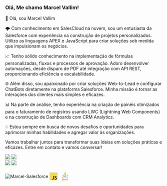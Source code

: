 ### Olá, Me chamo Marcel Vallim!

👋 Olá, sou Marcel Vallim

🌩️ Com conhecimento em SalesCloud na nuvem, sou um entusiasta da Salesforce com experiência na construção de projetos personalizados. Utilizo as linguagens APEX e JavaScript para criar soluções sob medida que impulsionam os negócios.

📈 Tenho sólido conhecimento na implementação de fórmulas personalizadas, fluxos e processos de aprovação. Adoro desenvolver automações, desde disparo de PDF até integração com API REST, proporcionando eficiência e escalabilidade.

🌐 Além disso, sou apaixonado por criar soluções Web-to-Lead e configurar ChatBots diretamente na plataforma Salesforce. Minha missão é tornar as interações dos clientes mais simples e eficazes.

📊 Na parte de análise, tenho experiência na criação de painéis otimizados para o faturamento de registros usando LWC (Lightning Web Components) e na construção de Dashboards com CRM Analytics.

💡 Estou sempre em busca de novos desafios e oportunidades para aprimorar minhas habilidades e agregar valor às organizações.

Vamos trabalhar juntos para transformar suas ideias em soluções práticas e eficazes. Entre em contato e vamos conversar!


<div>
<img width="47.5%" src="https://github-readme-stats.vercel.app/api?username=MarcelVallim&show_icons=true&theme=radical"/>
<img width="42.5%" src="https://github-readme-stats.vercel.app/api/top-langs/?username=MarcelVallim&layout=compact&theme=dracula"/>



                 
</div>
<div> 
  <a href="mailto:marcelvallim1810@gmail.com"><img src="https://img.shields.io/badge/-Gmail-%23333?style=for-the-badge&logo=gmail&logoColor=white" target="_blank"></a>
  <a href="https://www.linkedin.com/in/marcel-vallim-224310250" target="_blank"><img src="https://img.shields.io/badge/-LinkedIn-%230077B5?style=for-the-badge&logo=linkedin&logoColor=white" target="_blank"></a> 
  
</div>

<div style="display: inline_block"><br>
     <img align="center" alt="Marcel-Salesforce" height="30" width="40" src="https://cdn.jsdelivr.net/gh/devicons/devicon/icons/salesforce/salesforce-original.svg" />
    <img align="center" alt="Marcel-JS" height="25" width="25" src="https://raw.githubusercontent.com/github/explore/80688e429a7d4ef2fca1e82350fe8e3517d3494d/topics/javascript/javascript.png">
    <img align="center" alt="Marcel-Java" height="30" width="40" src="https://raw.githubusercontent.com/github/explore/5b3600551e122a3277c2c5368af2ad5725ffa9a1/topics/java/java.png">

</div>
